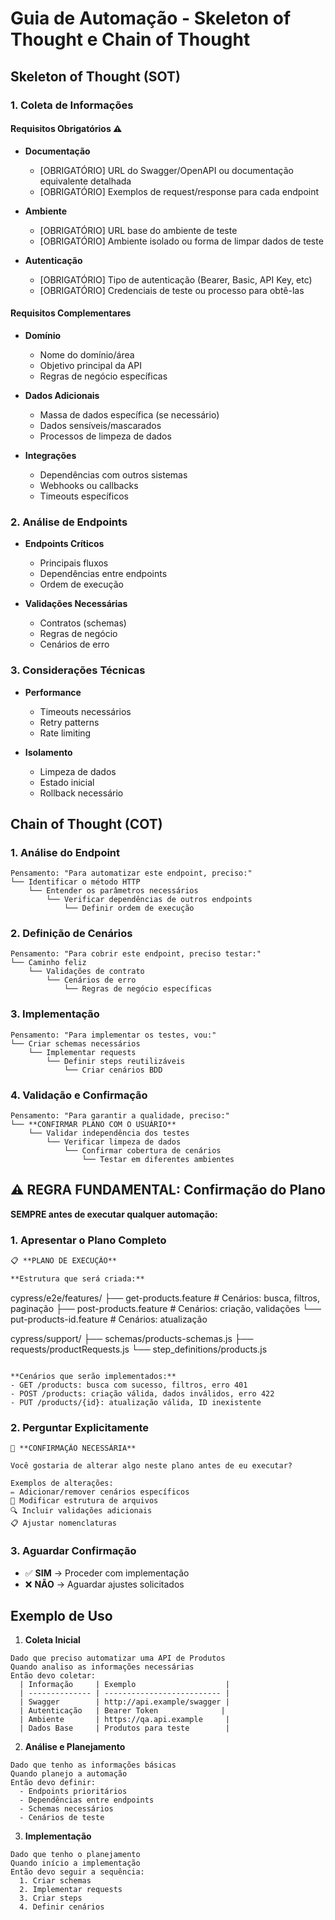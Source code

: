 # Guia de Automação - Skeleton of Thought e Chain of Thought

## Skeleton of Thought (SOT)

### 1. Coleta de Informações

#### Requisitos Obrigatórios ⚠️
- **Documentação**
  - [OBRIGATÓRIO] URL do Swagger/OpenAPI ou documentação equivalente detalhada
  - [OBRIGATÓRIO] Exemplos de request/response para cada endpoint
  
- **Ambiente**
  - [OBRIGATÓRIO] URL base do ambiente de teste
  - [OBRIGATÓRIO] Ambiente isolado ou forma de limpar dados de teste

- **Autenticação**
  - [OBRIGATÓRIO] Tipo de autenticação (Bearer, Basic, API Key, etc)
  - [OBRIGATÓRIO] Credenciais de teste ou processo para obtê-las

#### Requisitos Complementares
- **Domínio**
  - Nome do domínio/área
  - Objetivo principal da API
  - Regras de negócio específicas

- **Dados Adicionais**
  - Massa de dados específica (se necessário)
  - Dados sensíveis/mascarados
  - Processos de limpeza de dados

- **Integrações**
  - Dependências com outros sistemas
  - Webhooks ou callbacks
  - Timeouts específicos

### 2. Análise de Endpoints
- **Endpoints Críticos**
  - Principais fluxos
  - Dependências entre endpoints
  - Ordem de execução

- **Validações Necessárias**
  - Contratos (schemas)
  - Regras de negócio
  - Cenários de erro

### 3. Considerações Técnicas
- **Performance**
  - Timeouts necessários
  - Retry patterns
  - Rate limiting

- **Isolamento**
  - Limpeza de dados
  - Estado inicial
  - Rollback necessário

## Chain of Thought (COT)

### 1. Análise do Endpoint
```gherkin
Pensamento: "Para automatizar este endpoint, preciso:"
└── Identificar o método HTTP
    └── Entender os parâmetros necessários
        └── Verificar dependências de outros endpoints
            └── Definir ordem de execução
```

### 2. Definição de Cenários
```gherkin
Pensamento: "Para cobrir este endpoint, preciso testar:"
└── Caminho feliz
    └── Validações de contrato
        └── Cenários de erro
            └── Regras de negócio específicas
```

### 3. Implementação
```gherkin
Pensamento: "Para implementar os testes, vou:"
└── Criar schemas necessários
    └── Implementar requests
        └── Definir steps reutilizáveis
            └── Criar cenários BDD
```

### 4. Validação e Confirmação
```gherkin
Pensamento: "Para garantir a qualidade, preciso:"
└── **CONFIRMAR PLANO COM O USUÁRIO**
    └── Validar independência dos testes
        └── Verificar limpeza de dados
            └── Confirmar cobertura de cenários
                └── Testar em diferentes ambientes
```

## ⚠️ REGRA FUNDAMENTAL: Confirmação do Plano

**SEMPRE antes de executar qualquer automação:**

### 1. Apresentar o Plano Completo
```markdown
📋 **PLANO DE EXECUÇÃO**

**Estrutura que será criada:**
```
cypress/e2e/features/
├── get-products.feature      # Cenários: busca, filtros, paginação
├── post-products.feature     # Cenários: criação, validações
└── put-products-id.feature   # Cenários: atualização

cypress/support/
├── schemas/products-schemas.js
├── requests/productRequests.js
└── step_definitions/products.js
```

**Cenários que serão implementados:**
- GET /products: busca com sucesso, filtros, erro 401
- POST /products: criação válida, dados inválidos, erro 422
- PUT /products/{id}: atualização válida, ID inexistente
```

### 2. Perguntar Explicitamente
```
🤔 **CONFIRMAÇÃO NECESSÁRIA**

Você gostaria de alterar algo neste plano antes de eu executar?

Exemplos de alterações:
✏️ Adicionar/remover cenários específicos
📁 Modificar estrutura de arquivos  
🔍 Incluir validações adicionais
📋 Ajustar nomenclaturas
```

### 3. Aguardar Confirmação
- ✅ **SIM** → Proceder com implementação
- ❌ **NÃO** → Aguardar ajustes solicitados

## Exemplo de Uso

1. **Coleta Inicial**
```gherkin
Dado que preciso automatizar uma API de Produtos
Quando analiso as informações necessárias
Então devo coletar:
  | Informação     | Exemplo                    |
  | -------------- | -------------------------- |
  | Swagger        | http://api.example/swagger |
  | Autenticação   | Bearer Token              |
  | Ambiente       | https://qa.api.example     |
  | Dados Base     | Produtos para teste        |
```

2. **Análise e Planejamento**
```gherkin
Dado que tenho as informações básicas
Quando planejo a automação
Então devo definir:
  - Endpoints prioritários
  - Dependências entre endpoints
  - Schemas necessários
  - Cenários de teste
```

3. **Implementação**
```gherkin
Dado que tenho o planejamento
Quando início a implementação
Então devo seguir a sequência:
  1. Criar schemas
  2. Implementar requests
  3. Criar steps
  4. Definir cenários
```
